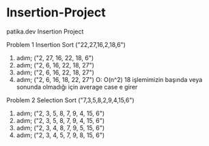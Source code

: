 # Insertion-Project
patika.dev Insertion Project

Problem 1
Insertion Sort ("22,27,16,2,18,6")

1. adım; ("2, 27, 16, 22, 18, 6")
2. adım; ("2, 6, 16, 22, 18, 27")
3. adım; ("2, 6, 16, 22, 18, 27")
4. adım; ("2, 6, 16, 18, 22, 27")
O: O(n^2)
18 işlemimizin başında veya sonunda olmadığı için average case e girer

Problem 2
Selection Sort ("7,3,5,8,2,9,4,15,6")

1. adım; ("2, 3, 5, 8, 7, 9, 4, 15, 6")
2. adım; ("2, 3, 5, 8, 7, 9, 4, 15, 6")
3. adım; ("2, 3, 4, 8, 7, 9, 5, 15, 6")
4. adım; ("2, 3, 4, 5, 7, 9, 8, 15, 6")
